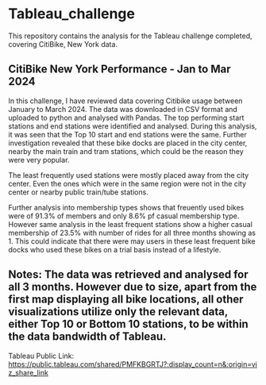# Tableau_challenge
This repository contains the analysis for the Tableau challenge completed, covering CitiBike, New York data.

## CitiBike New York Performance - Jan to Mar 2024
In this challenge, I have reviewed data covering Citibike usage between January to March 2024. The data was downloaded in CSV format and uploaded to python and analysed with Pandas.
The top performing start stations and end stations were identified and analysed.
During this analysis, it was seen that the Top 10 start and end stations were the same. Further investigation revealed that these bike docks are placed in the city center, nearby the main train and tram stations, which could be the reason they were very popular. 

The least frequently used stations were mostly placed away from the city center. Even the ones which were in the same region were not in the city center or nearby public train/tube stations.

Further analysis into membership types shows that freuently used bikes were of 91.3% of members and only 8.6% pf casual membership type. However same analysis in the least frequent stations show a higher casual membership of 23.5% with number of rides for all three months showing as 1. This could indicate that there were may users in these least frequent bike docks who used these bikes on a trial basis instead of a lifestyle.

## Notes: The data was retrieved and analysed for all 3 months. However due to size, apart from the first map displaying all bike locations, all other visualizations utilize only the relevant data, either Top 10 or Bottom 10 stations, to be within the data bandwidth of Tableau. 

Tableau Public Link: https://public.tableau.com/shared/PMFKBGRTJ?:display_count=n&:origin=viz_share_link
